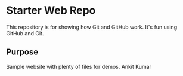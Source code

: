 # Starter Web Repo

This repository is for showing how Git and GitHub work.
It's fun using GitHub and Git.

## Purpose

Sample website with plenty of files for demos.
Ankit Kumar